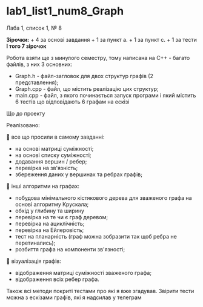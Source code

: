 # lab1_list1_num8_Graph
Лаба 1, список 1, № 8

<b>Зірочки:</b>
    + 4 за основі завдання
    + 1 за пункт а.
    + 1 за пункт с.
    + 1 за тести
<b>І того 7 зірочок</b>

Робота взяти ще з минулого семестру, тому написана на С++ - багато файлів, з них 3 основних:
  * Graph.h - файл-загловок для двох структур графів (2 представлення);
  * Graph.cpp - файл, що містить реалізацію цих структур;
  * main.cpp - файл, з якого починається запуск програми і який містить 6 тестів що відповідають 6 графам на ескізі

Що до проекту

Реалізовано:

🔸 все що просили в самому завданні:

  - на основі матриці суміжності;
  - на основі списку суміжності;
  - додавання вершин / ребер;
  - перевірка на зв'язність;
  - збереження даних у вершинах та ребрах графів;

🔹 інші алгоритми на графах:

  - побудова мінімального кістякового дерева для зваженого
     графа на основі алгоритму Крускала;
  - обхід у глибину та ширину
  - перевірка на те чи є граф деревом;
  - перевірка на ациклічність;
  - перевірка на Ейлеровість;
  - тест на планарність (граф можна зобразити так щоб ребра не
     перетинались);
  - розбиття графа на компоненти зв'язності;

🔹 візуалізація графів:

  - відображення матриці суміжності зваженого графа;
  - відображення всіх ребер графа.

Також всі методи покриті тестами про які я вже згадував.
Звірити тести можна з ескізами графів, які я надсилав у телеграм
